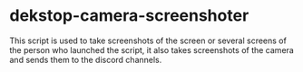 # dekstop-camera-screenshoter
 This script is used to take screenshots of the screen or several screens of the person who launched the script, it also takes screenshots of the camera and sends them to the discord channels.
